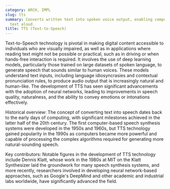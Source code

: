 ```yaml
---
category: ARCH, IMPL
slug: tts
summary: Converts written text into spoken voice output, enabling computers to read
  text aloud.
title: TTS (Text-to-Speech)
---
```


Text-to-Speech technology is pivotal in making digital content accessible to individuals who are visually impaired, as well as in applications where reading text might not be possible or practical, such as in driving or when hands-free interaction is required. It involves the use of deep learning models, particularly those trained on large datasets of spoken language, to generate speech that sounds similar to human voices. These models understand text inputs, including language idiosyncrasies and contextual pronunciation rules, to produce audio output that is increasingly natural and human-like. The development of TTS has seen significant advancements with the adoption of neural networks, leading to improvements in speech quality, naturalness, and the ability to convey emotions or intonations effectively.

Historical overview: The concept of converting text into speech dates back to the early days of computing, with significant milestones achieved in the latter half of the 20th century. The first computer-based speech synthesis systems were developed in the 1950s and 1960s, but TTS technology gained popularity in the 1990s as computers became more powerful and capable of processing the complex algorithms required for generating more natural-sounding speech.

Key contributors: Notable figures in the development of TTS technology include Dennis Klatt, whose work in the 1980s at MIT on the Klatt Synthesizer laid the groundwork for many speech synthesis systems, and more recently, researchers involved in developing neural network-based approaches, such as Google's DeepMind and other academic and industrial labs worldwide, have significantly advanced the field.